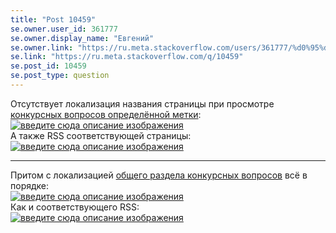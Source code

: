 ```yaml
---
title: "Post 10459"
se.owner.user_id: 361777
se.owner.display_name: "Евгений"
se.owner.link: "https://ru.meta.stackoverflow.com/users/361777/%d0%95%d0%b2%d0%b3%d0%b5%d0%bd%d0%b8%d0%b9"
se.link: "https://ru.meta.stackoverflow.com/q/10459"
se.post_id: 10459
se.post_type: question
---
```

<p>Отсутствует локализация названия страницы при просмотре <a href="https://ru.stackoverflow.com/questions/tagged/python?tab=Bounties">конкурсных вопросов определённой метки</a>:<br>
<a href="https://i.stack.imgur.com/eIcYJ.png" rel="nofollow noreferrer"><img src="https://i.stack.imgur.com/eIcYJ.png" alt="введите сюда описание изображения"></a><br>
А также RSS соответствующей страницы:<br>
<a href="https://i.stack.imgur.com/wRvkN.png" rel="nofollow noreferrer"><img src="https://i.stack.imgur.com/wRvkN.png" alt="введите сюда описание изображения"></a></p>

<hr>

<p>Притом с локализацией <a href="https://ru.stackoverflow.com/?tab=bounties">общего раздела конкурсных вопросов</a> всё в порядке:<br>
<a href="https://i.stack.imgur.com/sEzd4.png" rel="nofollow noreferrer"><img src="https://i.stack.imgur.com/sEzd4.png" alt="введите сюда описание изображения"></a><br>
Как и соответствующего RSS:<br>
<a href="https://i.stack.imgur.com/Fc7ka.png" rel="nofollow noreferrer"><img src="https://i.stack.imgur.com/Fc7ka.png" alt="введите сюда описание изображения"></a></p>
